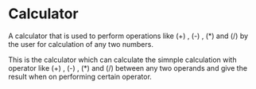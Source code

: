 # Calculator             
A calculator that is used to perform operations like (+) , (-) , (*) and (/) by the user for calculation of any two numbers.
         
This is the calculator which can calculate the simnple calculation with operator like (+) , (-) , (*) and (/) between any
two operands and give the result when on performing certain operator.
